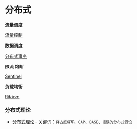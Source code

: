 # 分布式

**流量调度**

[流量控制](https://github.com/yuluofengchuiqu/yuluofengchuiqu.github.io/blob/main/Distributed/%E6%B5%81%E9%87%8F%E6%8E%A7%E5%88%B6.md)

**数据调度**

[分布式事务](https://yuluofengchuiqu.github.io/distributed-transaction/)

**限流 熔断**

[Sentinel](https://yuluofengchuiqu.github.io/Sentinel/)

**负载均衡**

[Ribbon](https://yuluofengchuiqu.github.io/Ribbon/)



### 分布式理论

- [分布式理论](https://github.com/yuluofengchuiqu/yuluofengchuiqu.github.io/blob/main/Distributed/%E5%88%86%E5%B8%83%E5%BC%8F%E5%9F%BA%E7%A1%80%E7%90%86%E8%AE%BA.md) - 关键词：`拜占庭将军`、`CAP`、`BASE`、`错误的分布式假设`
